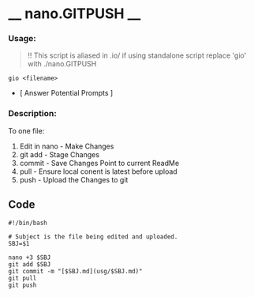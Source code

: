 # __ nano.GITPUSH __

### Usage:

> !! This script is aliased in .io/ if using standalone script replace 'gio' with ./nano.GITPUSH

` gio <filename> `
  + [ Answer Potential Prompts ]


### Description:  

To one file:
  1. Edit in nano - Make Changes
  2. git add      - Stage <file> Changes
  3. commit       - Save Changes Point to current ReadMe
  4. pull         - Ensure local conent is latest before upload
  5. push         - Upload the Changes to git

## __Code__
```
#!/bin/bash

# Subject is the file being edited and uploaded.
SBJ=$1 

nano +3 $SBJ
git add $SBJ
git commit -m "[$SBJ.md](usg/$SBJ.md)"
git pull
git push
```
